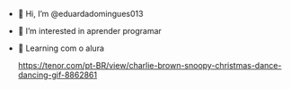 - 👋 Hi, I’m @eduardadomingues013
- 👀 I’m interested in aprender programar
- 🌱 Learning com o alura

  https://tenor.com/pt-BR/view/charlie-brown-snoopy-christmas-dance-dancing-gif-8862861
<!---
eduardadomingues013/eduardadomingues013 is a ✨ special ✨ repository because its `README.md` (this file) appears on your GitHub profile.
You can click the Preview link to take a look at your changes.
--->
